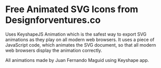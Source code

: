 # Free Animated SVG Icons from Designforventures.co

Uses KeyshapeJS Animation which is the safest way to export SVG animations as they play on all modern web browsers. It uses a piece of JavaScript code, which animates the SVG document, so that all modern web browsers display the animation correctly.

All animations made by Juan Fernando Maguid using Keyshape app.


